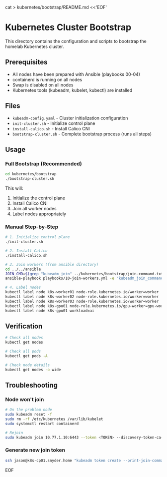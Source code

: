 cat > kubernetes/bootstrap/README.md <<'EOF'
# Kubernetes Cluster Bootstrap

This directory contains the configuration and scripts to bootstrap the homelab Kubernetes cluster.

## Prerequisites

- All nodes have been prepared with Ansible (playbooks 00-04)
- containerd is running on all nodes
- Swap is disabled on all nodes
- Kubernetes tools (kubeadm, kubelet, kubectl) are installed

## Files

- `kubeadm-config.yaml` - Cluster initialization configuration
- `init-cluster.sh` - Initialize control plane
- `install-calico.sh` - Install Calico CNI
- `bootstrap-cluster.sh` - Complete bootstrap process (runs all steps)

## Usage

### Full Bootstrap (Recommended)
```bash
cd kubernetes/bootstrap
./bootstrap-cluster.sh
```

This will:
1. Initialize the control plane
2. Install Calico CNI
3. Join all worker nodes
4. Label nodes appropriately

### Manual Step-by-Step
```bash
# 1. Initialize control plane
./init-cluster.sh

# 2. Install Calico
./install-calico.sh

# 3. Join workers (from ansible directory)
cd ../../ansible
JOIN_CMD=$(grep "kubeadm join" ../kubernetes/bootstrap/join-command.txt)
ansible-playbook playbooks/10-join-workers.yml -e "kubeadm_join_command='$JOIN_CMD'"

# 4. Label nodes
kubectl label node k8s-worker01 node-role.kubernetes.io/worker=worker
kubectl label node k8s-worker02 node-role.kubernetes.io/worker=worker
kubectl label node k8s-worker03 node-role.kubernetes.io/worker=worker
kubectl label node k8s-gpu01 node-role.kubernetes.io/gpu-worker=gpu-worker
kubectl label node k8s-gpu01 workload=ai
```

## Verification
```bash
# Check all nodes
kubectl get nodes

# Check all pods
kubectl get pods -A

# Check node details
kubectl get nodes -o wide
```

## Troubleshooting

### Node won't join
```bash
# On the problem node
sudo kubeadm reset -f
sudo rm -rf /etc/kubernetes /var/lib/kubelet
sudo systemctl restart containerd

# Rejoin
sudo kubeadm join 10.77.1.10:6443 --token <TOKEN> --discovery-token-ca-cert-hash sha256:<HASH>
```

### Generate new join token
```bash
ssh jason@k8s-cp01.snyder.home "kubeadm token create --print-join-command"
```
EOF
